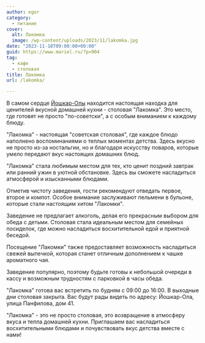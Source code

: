 ```yaml
---
author: egor
category:
  - питание
cover:
  alt: Лакомка
  image: /wp-content/uploads/2023/11/lakomka.jpg
date: "2023-11-18T09:00:00+00:00"
guid: https://www.mariel.ru/?p=904
tag:
  - кафе
  - столовая
title: Лакомка
url: /lakomka/

---
```

В самом сердце [Йошкар-Олы](/brugge/) находится настоящая находка для ценителей вкусной домашней кухни \- столовая "Лакомка". Это место, где готовят не просто "по-советски", а с особым вниманием к каждому блюду.

"Лакомка" \- настоящая "советская столовая", где каждое блюдо наполнено воспоминаниями о теплых моментах детства. Здесь вкусно не просто из-за ностальгии, но и благодаря искусству поваров, которые умело передают вкус настоящих домашних блюд.

"Лакомка" стала любимым местом для тех, кто ценит поздний завтрак или ранний ужин в уютной обстановке. Здесь вы сможете насладиться атмосферой и изысканными блюдами.

Отметив чистоту заведения, гости рекомендуют отведать первое, второе и компот. Особое внимание заслуживают пельмени в бульоне, которые стали настоящим хитом "Лакомки".

Заведение не предлагает алкоголь, делая его прекрасным выбором для обеда с детьми. Столовая стала идеальным местом для семейных посиделок, где можно насладиться восхитительной едой и приятной беседой.

Посещение "Лакомки" также предоставляет возможность насладиться свежей выпечкой, которая станет отличным дополнением к чашке ароматного чая.

Заведение популярно, поэтому будьте готовы к небольшой очереди в кассу и возможным трудностям с парковкой в часы обеда.

"Лакомка" готова вас встретить по будням с 09:00 до 16:00. В выходные дни столовая закрыта. Вас будут рады видеть по адресу: Йошкар-Ола, улица Панфилова, дом 41.

"Лакомка" \- это не просто столовая, это возвращение в атмосферу вкуса и тепла домашней кухни. Приглашаем вас насладиться восхитительными блюдами и почувствовать вкус детства вместе с нами!
